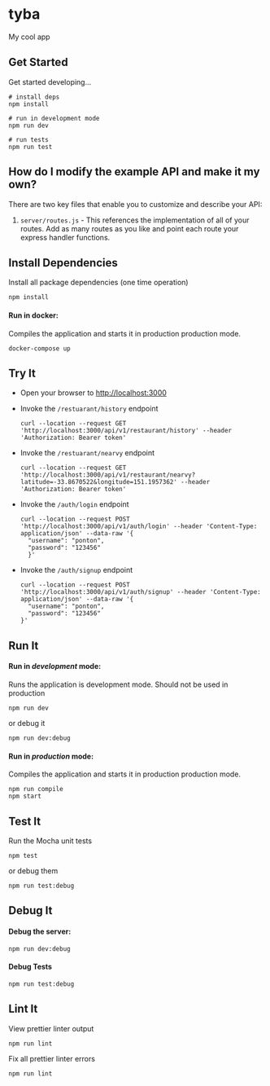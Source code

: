# tyba

My cool app

## Get Started

Get started developing...

```shell
# install deps
npm install

# run in development mode
npm run dev

# run tests
npm run test
```

## How do I modify the example API and make it my own?

There are two key files that enable you to customize and describe your API:
1. `server/routes.js` - This references the implementation of all of your routes. Add as many routes as you like and point each route your express handler functions.

## Install Dependencies

Install all package dependencies (one time operation)

```shell
npm install
```

#### Run in docker:

Compiles the application and starts it in production production mode.

```shell
docker-compose up
```

## Try It
* Open your browser to [http://localhost:3000](http://localhost:3000)
* Invoke the `/restuarant/history` endpoint 
  ```shell
  curl --location --request GET 'http://localhost:3000/api/v1/restaurant/history' --header 'Authorization: Bearer token'
  ```
* Invoke the `/restuarant/nearvy` endpoint 
  ```shell
  curl --location --request GET 'http://localhost:3000/api/v1/restaurant/nearvy?latitude=-33.8670522&longitude=151.1957362' --header 'Authorization: Bearer token'
  ```
  
* Invoke the `/auth/login` endpoint 
  ```shell
  curl --location --request POST 'http://localhost:3000/api/v1/auth/login' --header 'Content-Type: application/json' --data-raw '{
    "username": "ponton",
    "password": "123456"
    }'
  ```
  
* Invoke the `/auth/signup` endpoint 
  ```shell
  curl --location --request POST 'http://localhost:3000/api/v1/auth/signup' --header 'Content-Type: application/json' --data-raw '{
    "username": "ponton",
    "password": "123456"
  }'
  ```
  
## Run It
#### Run in *development* mode:
Runs the application is development mode. Should not be used in production

```shell
npm run dev
```

or debug it

```shell
npm run dev:debug
```

#### Run in *production* mode:

Compiles the application and starts it in production production mode.

```shell
npm run compile
npm start
```

## Test It

Run the Mocha unit tests

```shell
npm test
```

or debug them

```shell
npm run test:debug
```


## Debug It

#### Debug the server:

```
npm run dev:debug
```

#### Debug Tests

```
npm run test:debug
```

## Lint It

View prettier linter output

```
npm run lint
```

Fix all prettier linter errors

```
npm run lint
```

   
